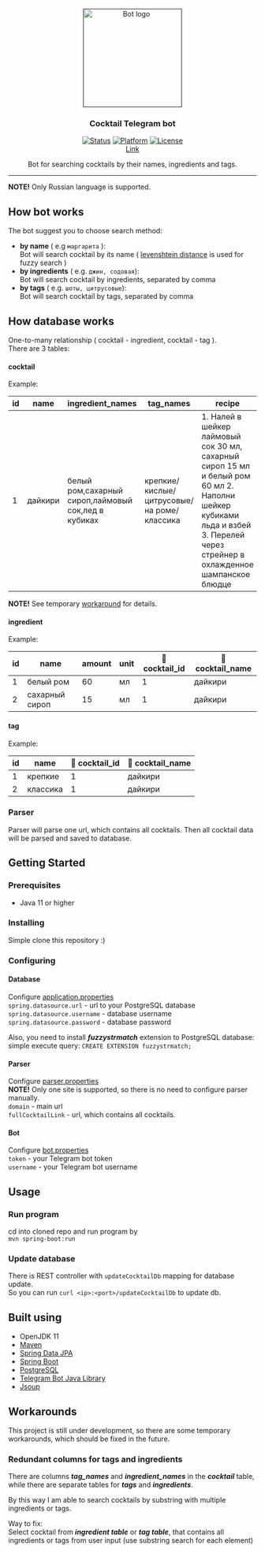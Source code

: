 <p align="center">
  <a href="" rel="noopener">
 <img width=200px height=200px src="https://i.imgur.com/RaZ0VEh.png" alt="Bot logo"></a>
</p>
<h3 align="center">Cocktail Telegram bot</h3> 

<div align="center">  

[![Status](https://img.shields.io/badge/status-active-success.svg)]()
[![Platform](https://img.shields.io/badge/platform-Telegram-blue.svg)](https://t.me/CocktailSearchBot)
[![License](https://img.shields.io/badge/license-MIT-yellow.svg)](/LICENSE)  
[Link](https://t.me/CocktailSearchBot)

</div>

<p align="center"> Bot for searching cocktails by their names, ingredients and tags. 
    <br> 
</p>

---

 
**NOTE!** Only Russian language is supported.


## How bot works
The bot suggest you to choose search method:
- **by name** ( e.g `маргарита` ):   
Bot will search cocktail by its name ( [levenshtein distance](https://en.wikipedia.org/wiki/Levenshtein_distance) is used for fuzzy search ) 
- **by ingredients** ( e.g. `джин, содовая`):  
Bot will search cocktail by ingredients, separated by comma 
- **by tags** ( e.g. `шоты, цитрусовые`):  
Bot will search cocktail by tags, separated by comma

## How database works
One-to-many relationship ( cocktail - ingredient, cocktail - tag ).  
There are 3 tables: 
#### cocktail
Example: 

| id  | name    | ingredient_names                                    | tag_names                                  | recipe                                                                                                                                                                         |
|-----|---------|-----------------------------------------------------|--------------------------------------------|--------------------------------------------------------------------------------------------------------------------------------------------------------------------------------|
| 1   | дайкири | белый ром,сахарный сироп,лаймовый сок,лед в кубиках | крепкие/кислые/цитрусовые/на роме/классика | 1. Налей в шейкер лаймовый сок 30 мл, сахарный сироп 15 мл и белый ром 60 мл 2. Наполни шейкер кубиками льда и взбей 3. Перелей через стрейнер в охлажденное шампанское блюдце |

**NOTE!** See temporary  [workaround](#redundant-columns-for-tags-and-ingredients) for details.

#### ingredient
Example:  

| id  | name           | amount | unit | 🔑 cocktail_id | 🔑 cocktail_name  |
|-----|----------------|--------|------|----------------|-------------------|
| 1   | белый ром      | 60     | мл   | 1              | дайкири           |
| 2   | сахарный сироп | 15     | мл   | 1              | дайкири           |



#### tag
Example:

| id  | name     | 🔑 cocktail_id | 🔑 cocktail_name |
|-----|----------|----------------|------------------|
| 1   | крепкие  | 1              | дайкири          |
| 2   | классика | 1              | дайкири          |

### Parser
Parser will parse one url, which contains all cocktails. Then all cocktail data will be parsed and saved to database.


## Getting Started
### Prerequisites
- Java 11 or higher

### Installing
Simple clone this repository :) 

### Configuring
#### Database 
Configure [application.properties](src/main/resources/application.properties)   
`spring.datasource.url` - url to your PostgreSQL database  
`spring.datasource.username` - database username  
`spring.datasource.password` - database password

Also, you need to install ***fuzzystrmatch*** extension to PostgreSQL database:  
simple execute query: `CREATE EXTENSION fuzzystrmatch;`

#### Parser 
Configure [parser.properties](src/main/resources/parser.properties)  
**NOTE!** Only one site is supported, so there is no need to configure parser manually.  
`domain` - main url  
`fullCocktailLink` - url, which contains all cocktails.

#### Bot 
Configure [bot.properties](src/main/resources/bot.properties)  
`token` - your Telegram bot token  
`username` - your Telegram bot username


## Usage
### Run program
cd into cloned repo and run program by  
`mvn spring-boot:run
`
### Update database
There is REST controller with `updateCocktailDb` mapping for database update.  
So you can run `curl <ip>:<port>/updateCocktailDb` to update db.

## Built using
- OpenJDK 11
- [Maven](https://maven.apache.org)
- [Spring Data JPA](https://spring.io/projects/spring-data-jpa)
- [Spring Boot](https://spring.io/projects/spring-boot)
- [PostgreSQL](https://www.postgresql.org)
- [Telegram Bot Java Library](https://github.com/rubenlagus/TelegramBots)
- [Jsoup](https://jsoup.org)


## Workarounds
This project is still under development, so there are some temporary workarounds, which should be fixed in the future.

### Redundant columns for tags and ingredients
There are columns ___tag_names___ and ___ingredient_names___ in the ___cocktail___ table, while there are separate tables for ___tags___ and ___ingredients___.

By this way I am able to search cocktails by substring with multiple ingredients or tags.

Way to fix:  
Select cocktail from ___ingredient table___ or ___tag table___, that contains all ingredients or tags from user input (use substring search for each element)




